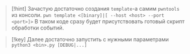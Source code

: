 
> [!hint] 
> Зачастую достаточно создания `template`-а самим `pwntools` из консоли.
> `pwn template <[binary]|[ --host <host> --port <port>]>`
> В таком коде сразу будет присутствовать готовый скрипт обработки событий.

> [!key] 
> Далее достаточно запустить с нужными параметрами
> `python3 <bin>.py [DEBUG|...]`


